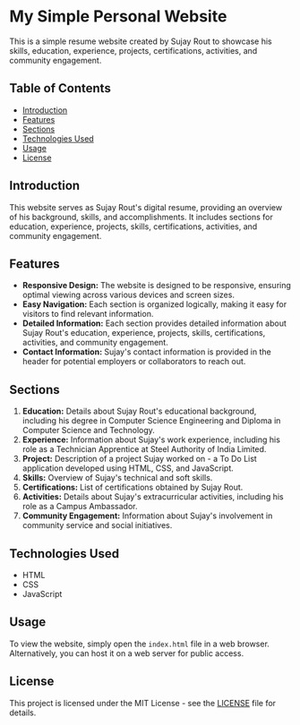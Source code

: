 # My Simple Personal Website

This is a simple resume website created by Sujay Rout to showcase his skills, education, experience, projects, certifications, activities, and community engagement.

## Table of Contents

- [Introduction](#introduction)
- [Features](#features)
- [Sections](#sections)
- [Technologies Used](#technologies-used)
- [Usage](#usage)
- [License](#license)

## Introduction

This website serves as Sujay Rout's digital resume, providing an overview of his background, skills, and accomplishments. It includes sections for education, experience, projects, skills, certifications, activities, and community engagement.

## Features

- **Responsive Design:** The website is designed to be responsive, ensuring optimal viewing across various devices and screen sizes.
- **Easy Navigation:** Each section is organized logically, making it easy for visitors to find relevant information.
- **Detailed Information:** Each section provides detailed information about Sujay Rout's education, experience, projects, skills, certifications, activities, and community engagement.
- **Contact Information:** Sujay's contact information is provided in the header for potential employers or collaborators to reach out.

## Sections

1. **Education:** Details about Sujay Rout's educational background, including his degree in Computer Science Engineering and Diploma in Computer Science and Technology.
2. **Experience:** Information about Sujay's work experience, including his role as a Technician Apprentice at Steel Authority of India Limited.
3. **Project:** Description of a project Sujay worked on - a To Do List application developed using HTML, CSS, and JavaScript.
4. **Skills:** Overview of Sujay's technical and soft skills.
5. **Certifications:** List of certifications obtained by Sujay Rout.
6. **Activities:** Details about Sujay's extracurricular activities, including his role as a Campus Ambassador.
7. **Community Engagement:** Information about Sujay's involvement in community service and social initiatives.

## Technologies Used

- HTML
- CSS
- JavaScript

## Usage

To view the website, simply open the `index.html` file in a web browser. Alternatively, you can host it on a web server for public access.

## License

This project is licensed under the MIT License - see the [LICENSE](LICENSE) file for details.
